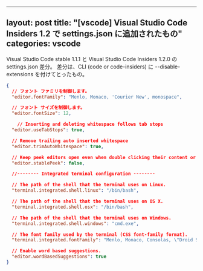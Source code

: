 ﻿
---
layout: post
title:  "[vscode] Visual Studio Code Insiders 1.2 で settings.json に追加されたもの"
categories: vscode
---

Visual Studio Code stable 1.1.1 と Visual Studio Code Insiders 1.2.0 の settings.json 差分。
差分は、CLI (code or code-insiders) に --disable-extensions を付けてとったもの。

```json
{
  // フォント ファミリを制御します。
  "editor.fontFamily": "Menlo, Monaco, 'Courier New', monospace",

  // フォント サイズを制御します。
  "editor.fontSize": 12,

    // Inserting and deleting whitespace follows tab stops
  "editor.useTabStops": true,

  // Remove trailing auto inserted whitespace
  "editor.trimAutoWhitespace": true,

  // Keep peek editors open even when double clicking their content or when hitting Escape.
  "editor.stablePeek": false,

  //-------- Integrated terminal configuration --------

  // The path of the shell that the terminal uses on Linux.
  "terminal.integrated.shell.linux": "/bin/bash",

  // The path of the shell that the terminal uses on OS X.
  "terminal.integrated.shell.osx": "/bin/bash",

  // The path of the shell that the terminal uses on Windows.
  "terminal.integrated.shell.windows": "cmd.exe",

  // The font family used by the terminal (CSS font-family format).
  "terminal.integrated.fontFamily": "Menlo, Monaco, Consolas, \"Droid Sans Mono\", \"Courier New\", monospace, \"Droid Sans Fallback\"",

  // Enable word based suggestions.
  "editor.wordBasedSuggestions": true
}
```